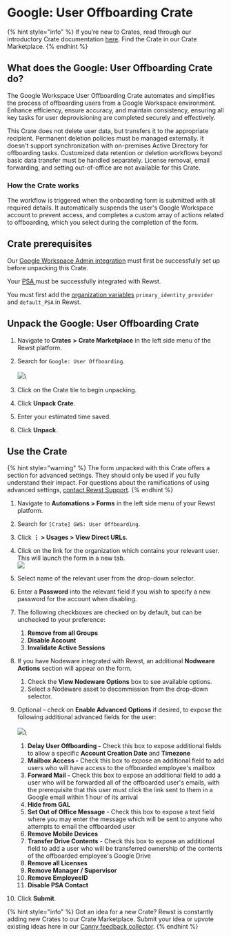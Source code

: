 # Google: User Offboarding Crate

{% hint style="info" %}
If you’re new to Crates, read through our introductory Crate documentation [here](https://docs.rewst.help/prebuilt-automations/crates). Find the Crate in our Crate Marketplace.
{% endhint %}

## What does the Google: User Offboarding Crate do?

The Google Workspace User Offboarding Crate automates and simplifies the process of offboarding users from a Google Workspace environment. Enhance efficiency, ensure accuracy, and maintain consistency, ensuring all key tasks for user deprovisioning are completed securely and effectively.

This Crate does not delete user data, but transfers it to the appropriate recipient. Permanent deletion policies must be managed externally. It doesn't support synchronization with on-premises Active Directory for offboarding tasks. Customized data retention or deletion workflows beyond basic data transfer must be handled separately. License removal, email forwarding, and setting out-of-office are not available for this Crate.

### How the Crate works

The workflow is triggered when the onboarding form is submitted with all required details. It automatically suspends the user's Google Workspace account to prevent access, and completes a custom array of actions related to offboarding, which you select during the completion of the form.

## Crate prerequisites

Our [Google Workspace Admin integration](../../configuration/integrations/integration-guides/google-admin/google-workspace-admin-sdk-integration-setup.md) must first be successfully set up before unpacking this Crate.

Your [PSA ](../../configuration/integrations/top-5-integration-types-get-started-with-integrations-in-rewst.md#psa-integrations)must be successfully integrated with Rewst.

You must first add the [organization variables](../../configuration/organization-variables.md#what-is-an-organization-variable) `primary_identity_provider` and `default_PSA` in Rewst.&#x20;

## Unpack the Google: User Offboarding Crate

1. Navigate to **Crates** **>** **Crate Marketplace** in the left side menu of the Rewst platform.
2. Search for `Google: User Offboarding`.\
   \
   ![](<../../../.gitbook/assets/Screenshot 2025-08-27 at 1.14.41 PM.png>)\

3. Click on the Crate tile to begin unpacking.
4. Click **Unpack Crate**.
5. Enter your estimated time saved.
6. Click **Unpack**.

## Use the Crate

{% hint style="warning" %}
The form unpacked with this Crate offers a section for advanced settings. They should only be used if you fully understand their impact. For questions about the ramifications of using advanced settings, [contact Rewst Support](../../../support-and-community/roc-support/).&#x20;
{% endhint %}

1. Navigate to **Automations > Forms** in the left side menu of your Rewst platform.
2. Search for `[Crate] GWS: User Offboarding`.
3. Click **⋮ > Usages > View Direct URLs**.
4. Click on the link for the organization which contains your relevant user. This will launch the form in a new tab.\
   ![](<../../../.gitbook/assets/Screenshot 2025-09-18 at 5.07.22 PM.png>)
5. Select name of the relevant user from the drop-down selector.&#x20;
6. Enter a **Password** into the relevant field if you wish to specify a new password for the account when disabling.
7. The following checkboxes are checked on by default, but can be unchecked to your preference:
   1. **Remove from all Groups**
   2. **Disable Account**
   3. **Invalidate Active Sessions**
8. If you have Nodeware integrated with Rewst, an additional **Nodweare Actions** section will appear on the form.&#x20;
   1. Check the **View Nodeware Options** box to see available options.
   2. Select a Nodeware asset to decommission from the drop-down selector.
9. Optional - check on **Enable Advanced Options** if desired, to expose the following additional advanced fields for the user:\
   \
   ![](<../../../.gitbook/assets/Screenshot 2025-09-18 at 5.07.45 PM.png>)\

   1. **Delay User Offboarding -** Check this box to expose additional fields to allow a specific **Account Creation Date** and **Timezone**
   2. **Mailbox Access -** Check this box to expose an additional field to add users who will have access to the offboarded employee's mailbox&#x20;
   3. **Forward Mail -** Check this box to expose an additional field to add a user who will be forwarded all of the offboarded user's emails, with the prerequisite that this user must click the link sent to them in a Google email within 1 hour of its arrival
   4. **Hide from GAL**
   5. **Set Out of Office Message** - Check this box to expose a text field where you may enter the message which will be sent to anyone who attempts to email the offboarded user
   6. **Remove Mobile Devices**&#x20;
   7. **Transfer Drive Contents** -  Check this box to expose an additional field to add a user who will be transferred ownership of the contents of the offboarded employee's Google Drive&#x20;
   8. **Remove all Licenses**&#x20;
   9. **Remove Manager / Supervisor**&#x20;
   10. **Remove EmployeeID**
   11. **Disable PSA Contact**
10. Click **Submit**.

{% hint style="info" %}
Got an idea for a new Crate? Rewst is constantly adding new Crates to our Crate Marketplace. Submit your idea or upvote existing ideas here in our [Canny feedback collector](https://rewst.canny.io/crates).
{% endhint %}
